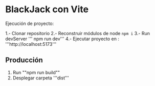 # BlackJack con Vite

Ejecución de proyecto:

1.- Clonar repositorio
2.- Reconstruir módulos de node ```npm i```
3.- Run devServer ''' npm run dev'''
4.- Ejecutar proyecto en : '''http://localhost:5173'''

## Producción

1. Run ""npm run build""
2. Desplegar carpeta '''dist'''